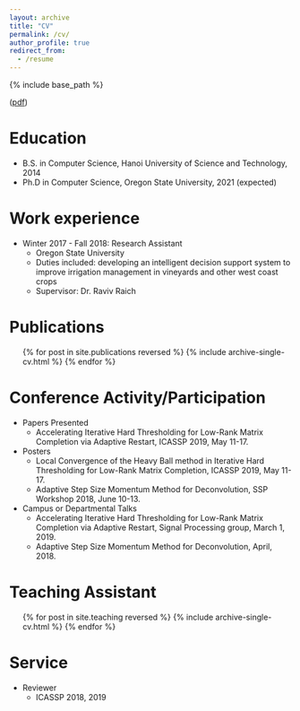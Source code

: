```yaml
---
layout: archive
title: "CV"
permalink: /cv/
author_profile: true
redirect_from:
  - /resume
---
```


{% include base_path %}

([pdf](https://trungvietvu.github.io/files/CV_TrungVu.pdf))

Education
======
* B.S. in Computer Science, Hanoi University of Science and Technology, 2014
* Ph.D in Computer Science, Oregon State University, 2021 (expected)

Work experience
======
* Winter 2017 - Fall 2018: Research Assistant
  * Oregon State University
  * Duties included: developing an intelligent decision support system to improve irrigation management in vineyards and other west coast crops
  * Supervisor: Dr. Raviv Raich

Publications
======
  <ul>{% for post in site.publications reversed %}
    {% include archive-single-cv.html %}
  {% endfor %}</ul>
  
Conference Activity/Participation
======
* Papers Presented
  * Accelerating Iterative Hard Thresholding for Low-Rank Matrix Completion via Adaptive Restart, ICASSP 2019, May 11-17.
* Posters
  * Local Convergence of the Heavy Ball method in Iterative Hard Thresholding for Low-Rank Matrix Completion, ICASSP 2019, May 11-17.
  * Adaptive Step Size Momentum Method for Deconvolution, SSP Workshop 2018, June 10-13.
* Campus or Departmental Talks
  * Accelerating Iterative Hard Thresholding for Low-Rank Matrix Completion via Adaptive Restart, Signal Processing group, March 1, 2019.
  * Adaptive Step Size Momentum Method for Deconvolution, April, 2018.

Teaching Assistant
======
  <ul>{% for post in site.teaching reversed %}
    {% include archive-single-cv.html %}
  {% endfor %}</ul>
  
Service
======
* Reviewer
  * ICASSP 2018, 2019
